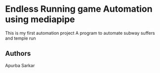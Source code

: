 # Endless Running game Automation using mediapipe
This is my first automation project
A program to automate subway suffers and temple run 

## Authors
Apurba Sarkar
